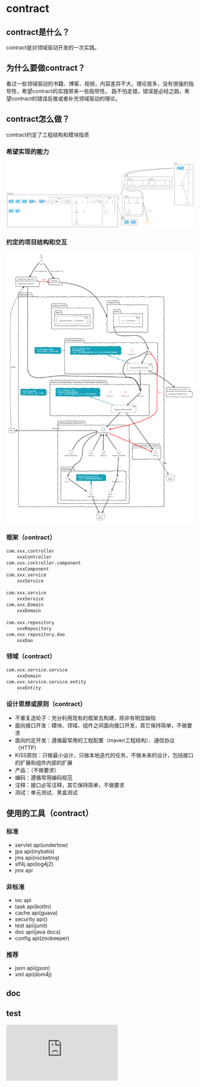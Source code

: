 # contract

## contract是什么？
contract是对领域驱动开发的一次实践。

## 为什么要做contract？
看过一些领域驱动的书籍、博客、视频，内容差异不大，理论居多，没有很强的指导性，希望contract的实践带来一些指导性。
路不怕走错，错误是必经之路，希望contract的错误反推或者补充领域驱动的理论。

## contract怎么做？
contract约定了工程结构和模块指责

### 希望实现的能力
<img src="Ability.png">

### 约定的项目结构和交互
<img src="Activity.png">

### 框架（contract）
```
com.xxx.controller
    xxxController
com.xxx.controller.component
    xxxComponent
com.xxx.service
    xxxService
    
com.xxx.service
    xxxService
com.xxx.Domain
    xxxDomain
    
com.xxx.repository
    xxxRepository
com.xxx.repository.dao
    xxxDao
``` 

### 领域（contract）
```
com.xxx.service.service
    xxxDomain
com.xxx.service.service.entity
    xxxEntity
```

### 设计思想或原则（contract）
* 不重复造轮子：充分利用现有的框架去构建，除非有明显缺陷
* 面向接口开发：模块、领域、组件之间面向接口开发，其它保持简单，不做要求
* 面向约定开发：遵循最常用的工程配置（maven工程结构）、通信协议（HTTP）
* KISS原则：只做最小设计，只做本地迭代的任务，不做未来的设计，包括接口的扩展和组件内部的扩展
* 产品：（不做要求）
* 编码：遵循常用编码规范
* 注释：接口必写注释，其它保持简单，不做要求
* 测试：单元测试、黑盒测试

## 使用的工具（contract）

### 标准
* servlet api(undertow)
* jpa api(mybatis)
* jms api(rocketmq)
* slf4j api(log4j2)
* jmx api

### 非标准
* ioc api
* task api(kotlin)
* cache api(guava)
* security api()
* test api(junit)
* doc api(java docs)
* config api(zookeeper)

### 推荐
* json api(gson)
* xml api(dom4j)

## doc


## test
![test](https://github.com/fuzhenfeng/contract/reports/index.html)